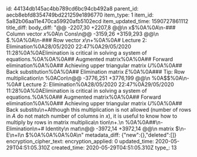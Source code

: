 id: 44134db145ac4bb789cd6bc94cb492a8
parent_id: aecb8ebfd8354749bd221259e1896770
item_type: 1
item_id: 5a82b06aa11e470ca59920afb5102ecd
item_updated_time: 1590727861112
title_diff: 
body_diff: "@@ -2207,30 +2207,8 @@\n x$%0A%0A\n-### Column vector $x$%0A\n Cons\n@@ -3159,26 +3159,293 @@\n $.%0A%0A\n-### Row vector $x$\n+%0A%0A# Lecture 2: Elimination%0A28/05/2020 22:47%0A29/05/2020 11:28%0A%0AElimination is critical in solving a system of equations.%0A%0A%0A## Augmented matrix%0A%0A## Forward elimination%0A%0A## Achieving upper triangular matrix $U$%0A%0A## Back substitution%0A%0A## Elimination matrix $E$%0A%0A### Tip: Row multiplication\n %0ACon\n@@ -3776,251 +3776,199 @@\n %0A$$%0A\n-%0A# Lecture 2: Elimination%0A28/05/2020 22:47%0A29/05/2020 11:28%0A%0AElimination is critical in solving a system of equations.%0A%0A## Augmented matrix%0A%0A## Forward elimination%0A%0A## Achieving upper triangular matrix $U$%0A%0A## Back substitu\n+Although this multiplication is not allowed (number of rows in $A$ do not match number of columns in $x$), it is useful to know how to multiply by rows in matrix multiplica\n tion\n+.\n %0A%0A##\n- Elimination\n+# Identity\n  mat\n@@ -3972,14 +3972,14 @@\n matrix $\n-E\n+I\n $%0A%0A%0A%0A\n"
metadata_diff: {"new":{},"deleted":[]}
encryption_cipher_text: 
encryption_applied: 0
updated_time: 2020-05-29T04:51:05.310Z
created_time: 2020-05-29T04:51:05.310Z
type_: 13